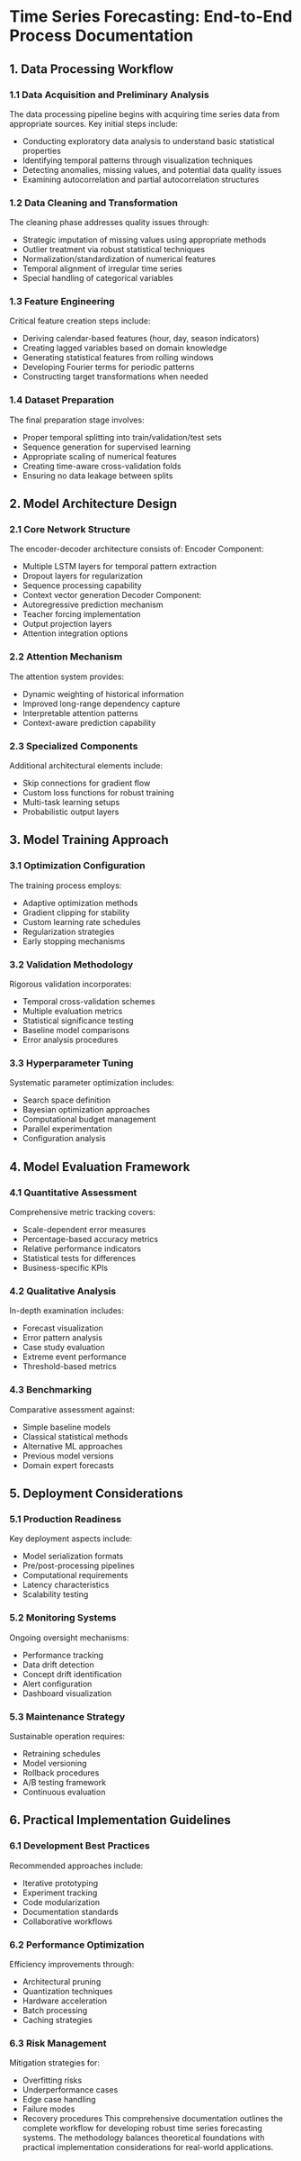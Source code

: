 # Time Series Forecasting: End-to-End Process Documentation
## 1. Data Processing Workflow
### 1.1 Data Acquisition and Preliminary Analysis
The data processing pipeline begins with acquiring time series data from appropriate sources.
Key initial steps include:
- Conducting exploratory data analysis to understand basic statistical properties
- Identifying temporal patterns through visualization techniques
- Detecting anomalies, missing values, and potential data quality issues
- Examining autocorrelation and partial autocorrelation structures
### 1.2 Data Cleaning and Transformation
The cleaning phase addresses quality issues through:
- Strategic imputation of missing values using appropriate methods
- Outlier treatment via robust statistical techniques
- Normalization/standardization of numerical features
- Temporal alignment of irregular time series
- Special handling of categorical variables
### 1.3 Feature Engineering
Critical feature creation steps include:
- Deriving calendar-based features (hour, day, season indicators)
- Creating lagged variables based on domain knowledge
- Generating statistical features from rolling windows
- Developing Fourier terms for periodic patterns
- Constructing target transformations when needed
### 1.4 Dataset Preparation
The final preparation stage involves:
- Proper temporal splitting into train/validation/test sets
- Sequence generation for supervised learning
- Appropriate scaling of numerical features
- Creating time-aware cross-validation folds
- Ensuring no data leakage between splits
## 2. Model Architecture Design
### 2.1 Core Network Structure
The encoder-decoder architecture consists of:
Encoder Component:
- Multiple LSTM layers for temporal pattern extraction
- Dropout layers for regularization
- Sequence processing capability
- Context vector generation
Decoder Component:
- Autoregressive prediction mechanism
- Teacher forcing implementation
- Output projection layers
- Attention integration options
### 2.2 Attention Mechanism
The attention system provides:
- Dynamic weighting of historical information
- Improved long-range dependency capture
- Interpretable attention patterns
- Context-aware prediction capability
### 2.3 Specialized Components
Additional architectural elements include:
- Skip connections for gradient flow
- Custom loss functions for robust training
- Multi-task learning setups
- Probabilistic output layers
## 3. Model Training Approach
### 3.1 Optimization Configuration
The training process employs:
- Adaptive optimization methods
- Gradient clipping for stability
- Custom learning rate schedules
- Regularization strategies
- Early stopping mechanisms
### 3.2 Validation Methodology
Rigorous validation incorporates:
- Temporal cross-validation schemes
- Multiple evaluation metrics
- Statistical significance testing
- Baseline model comparisons
- Error analysis procedures
### 3.3 Hyperparameter Tuning
Systematic parameter optimization includes:
- Search space definition
- Bayesian optimization approaches
- Computational budget management
- Parallel experimentation
- Configuration analysis
## 4. Model Evaluation Framework
### 4.1 Quantitative Assessment
Comprehensive metric tracking covers:
- Scale-dependent error measures
- Percentage-based accuracy metrics
- Relative performance indicators
- Statistical tests for differences
- Business-specific KPIs
### 4.2 Qualitative Analysis
In-depth examination includes:
- Forecast visualization
- Error pattern analysis
- Case study evaluation
- Extreme event performance
- Threshold-based metrics
### 4.3 Benchmarking
Comparative assessment against:
- Simple baseline models
- Classical statistical methods
- Alternative ML approaches
- Previous model versions
- Domain expert forecasts
## 5. Deployment Considerations
### 5.1 Production Readiness
Key deployment aspects include:
- Model serialization formats
- Pre/post-processing pipelines
- Computational requirements
- Latency characteristics
- Scalability testing
### 5.2 Monitoring Systems
Ongoing oversight mechanisms:
- Performance tracking
- Data drift detection
- Concept drift identification
- Alert configuration
- Dashboard visualization
### 5.3 Maintenance Strategy
Sustainable operation requires:
- Retraining schedules
- Model versioning
- Rollback procedures
- A/B testing framework
- Continuous evaluation
## 6. Practical Implementation Guidelines
### 6.1 Development Best Practices
Recommended approaches include:
- Iterative prototyping
- Experiment tracking
- Code modularization
- Documentation standards
- Collaborative workflows
### 6.2 Performance Optimization
Efficiency improvements through:
- Architectural pruning
- Quantization techniques
- Hardware acceleration
- Batch processing
- Caching strategies
### 6.3 Risk Management
Mitigation strategies for:
- Overfitting risks
- Underperformance cases
- Edge case handling
- Failure modes
- Recovery procedures
This comprehensive documentation outlines the complete workflow for developing robust time series forecasting systems.
The methodology balances theoretical foundations with practical implementation considerations for real-world applications.
